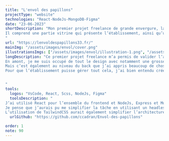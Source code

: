```yaml
---
title: "L'envol des papillons"
projectType: "website"
technologies: "React-NodeJs-MongoDB-Figma"
date: "23-06-2023"
shortDescription: "Mon premier projet freelance de grande envergure, la refonte complète du site d’une école Montessori.
Il comprend une partie vitrine qui présente l’établissement, ainsi qu’un Blog, mais également un espace parent pour y publier des informations qui leur seront seulement accessibles.
"
url: "https://lenvoldespapillons33.fr/"
mainImg: "/assets/images/envol/cover.png"
illustrationsImgs: ["/assets/images/envol/illustration-1.png", "/assets/images/envol/illustration-2.png", "/assets/images/envol/illustration-3.png",  "/assets/images/envol/illustration-4.png"]
longDescription: "Ce premier projet freelance m’a permis de valider l’apprentissage d’énormément de concept de React. 
En amont, je me suis occupé de tout le design avec notamment une grosse partie recherche utilisateur avant de passer au maquettage sur Figma.
Mais c’est également au niveau du back que j’ai appris beaucoup de chose, avec notamment l’implémentation d’un Blog, mais aussi de bien d’autres fonctionnalités comme la possibilité de laisser des avis pour les parents par exemple.
Pour que l’établissement puisse gérer tout cela, j’ai bien entendu créé une partie admin.


"
tools:
  logos: "VsCode, React, Scss, NodeJs, Figma"
  toolsDescription: "
J’ai utilisé React pour l’ensemble du frontend et NodeJs, Express et MongoDB pour le back.
Je pense que j’aurais pu me simplifier la tâche en utilisant un headless CMS mais le faire from scratch m’a permis d’emmagasiner beaucoup de connaissance.
L’utilisation de TailwindCSS aurait également simplifier l’architecture de mon projet."
  urlGithub: "https://github.com/ccadran/Envol-des-papillons"

order: 1
note: 90
---
```

